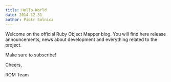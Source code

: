 ```yaml
---
title: Hello World
date: 2014-12-31
author: Piotr Solnica
---
```


Welcome on the official Ruby Object Mapper blog. You will find here release
announcements, news about development and everything related to the project.

Make sure to subscribe!

Cheers,

ROM Team
